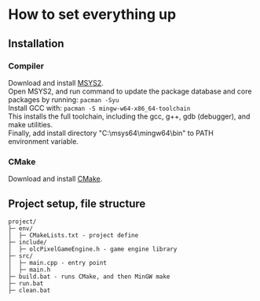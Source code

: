 
# How to set everything up

## Installation

### Compiler

Download and install [MSYS2](https://www.msys2.org/).  
Open MSYS2, and run command to update the package database and core packages by running: ```pacman -Syu```  
Install GCC with: ```pacman -S mingw-w64-x86_64-toolchain```  
This installs the full toolchain, including the gcc, g++, gdb (debugger), and make utilities.  
Finally, add install directory "C:\msys64\mingw64\bin" to PATH environment variable.  

### CMake

Download and install [CMake](https://cmake.org/download/).  

## Project setup, file structure

```
project/
├─ env/  
│  ├─ CMakeLists.txt - project define  
├─ include/  
│  ├─ olcPixelGameEngine.h - game engine library  
├─ src/  
│  ├─ main.cpp - entry point  
│  ├─ main.h  
├─ build.bat - runs CMake, and then MinGW make  
├─ run.bat  
├─ clean.bat  
```
